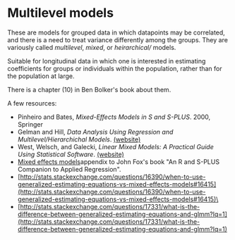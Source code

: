 # Multilevel models

These are models for grouped data in which datapoints may be correlated,
and there is a need to treat variance differently among the groups. They
are variously called *multilevel*, *mixed*, or *heirarchical/*
models.

Suitable for longitudinal data in which one is interested in estimating
coefficients for groups or individuals within the population, rather
than for the population at large.

There is a chapter (10) in Ben Bolker's book about them.

A few resources:

* Pinheiro and Bates, *Mixed-Effects Models in S and S-PLUS*. 2000, Springer
* Gelman and Hill, *Data Analysis Using Regression and Multilevel/Hierarchichal Models*. [(website)](http://www.stat.columbia.edu/~gelman/arm/)
* West, Welsch, and Galecki, *Linear Mixed Models: A Practical Guide Using Statistical Software*. [(website)](http://www-personal.umich.edu/~bwest/almmussp.html)
* [Mixed effects models](http://cran.r-project.org/doc/contrib/Fox-Companion/appendix-mixed-models.pdf)appendix to John Fox's book "An R and S-PLUS Companion to Applied Regression".
* [http://stats.stackexchange.com/questions/16390/when-to-use-generalized-estimating-equations-vs-mixed-effects-models#16415](http://stats.stackexchange.com/questions/16390/when-to-use-generalized-estimating-equations-vs-mixed-effects-models#16415)\
* [http://stats.stackexchange.com/questions/17331/what-is-the-difference-between-generalized-estimating-equations-and-glmm?lq=1](http://stats.stackexchange.com/questions/17331/what-is-the-difference-between-generalized-estimating-equations-and-glmm?lq=1)

